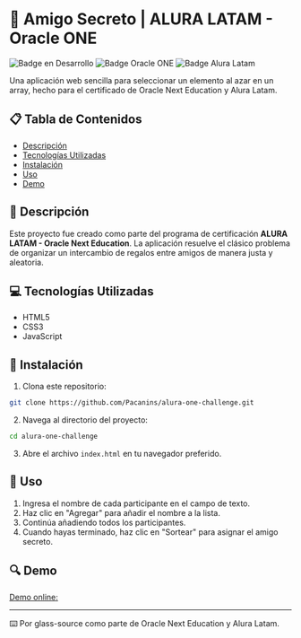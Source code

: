 # 🎁 Amigo Secreto | ALURA LATAM - Oracle ONE

![Badge en Desarrollo](https://img.shields.io/badge/status-%20completado-green)
![Badge Oracle ONE](https://img.shields.io/badge/Oracle-ONE-blue)
![Badge Alura Latam](https://img.shields.io/badge/Alura-Latam-darkblue)

Una aplicación web sencilla para seleccionar un elemento al azar en un array, hecho para el certificado de Oracle Next Education y Alura Latam.

## 📋 Tabla de Contenidos
- [Descripción](#descripción)
- [Tecnologías Utilizadas](#tecnologías-utilizadas)
- [Instalación](#instalación)
- [Uso](#uso)
- [Demo](#demo)

## 📝 Descripción
Este proyecto fue creado como parte del programa de certificación **ALURA LATAM - Oracle Next Education**. La aplicación resuelve el clásico problema de organizar un intercambio de regalos entre amigos de manera justa y aleatoria.

## 💻 Tecnologías Utilizadas
- HTML5
- CSS3
- JavaScript

## 🚀 Instalación
1. Clona este repositorio:
```bash
git clone https://github.com/Pacanins/alura-one-challenge.git
```
2. Navega al directorio del proyecto:
```bash
cd alura-one-challenge
```
3. Abre el archivo `index.html` en tu navegador preferido.

## 📖 Uso
1. Ingresa el nombre de cada participante en el campo de texto.
2. Haz clic en "Agregar" para añadir el nombre a la lista.
3. Continúa añadiendo todos los participantes.
4. Cuando hayas terminado, haz clic en "Sortear" para asignar el amigo secreto.

## 🔍 Demo
[Demo online: ](https://glass-source.github.io/alura-one-challenge/)



---
⌨️ Por glass-source como parte de Oracle Next Education y Alura Latam.